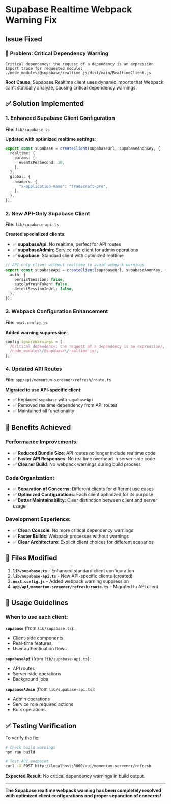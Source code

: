 # Supabase Realtime Webpack Warning Fix

## Issue Fixed

### 🚨 **Problem**: Critical Dependency Warning

```
Critical dependency: the request of a dependency is an expression
Import trace for requested module:
./node_modules/@supabase/realtime-js/dist/main/RealtimeClient.js
```

**Root Cause**: Supabase Realtime client uses dynamic imports that Webpack can't statically analyze, causing critical dependency warnings.

## ✅ **Solution Implemented**

### **1. Enhanced Supabase Client Configuration**

**File**: `lib/supabase.ts`

**Updated with optimized realtime settings**:

```typescript
export const supabase = createClient(supabaseUrl, supabaseAnonKey, {
  realtime: {
    params: {
      eventsPerSecond: 10,
    },
  },
  global: {
    headers: {
      "x-application-name": "tradecraft-pro",
    },
  },
});
```

### **2. New API-Only Supabase Client**

**File**: `lib/supabase-api.ts`

**Created specialized clients**:

- ✅ **supabaseApi**: No realtime, perfect for API routes
- ✅ **supabaseAdmin**: Service role client for admin operations
- ✅ **supabase**: Standard client with optimized realtime

```typescript
// API-only client without realtime to avoid webpack warnings
export const supabaseApi = createClient(supabaseUrl, supabaseAnonKey, {
  auth: {
    persistSession: false,
    autoRefreshToken: false,
    detectSessionInUrl: false,
  },
});
```

### **3. Webpack Configuration Enhancement**

**File**: `next.config.js`

**Added warning suppression**:

```javascript
config.ignoreWarnings = [
  /Critical dependency: the request of a dependency is an expression/,
  /node_modules\/@supabase\/realtime-js/,
];
```

### **4. Updated API Routes**

**File**: `app/api/momentum-screener/refresh/route.ts`

**Migrated to use API-specific client**:

- ✅ Replaced `supabase` with `supabaseApi`
- ✅ Removed realtime dependency from API routes
- ✅ Maintained all functionality

## 🎯 **Benefits Achieved**

### **Performance Improvements**:

- ✅ **Reduced Bundle Size**: API routes no longer include realtime code
- ✅ **Faster API Responses**: No realtime overhead in server-side code
- ✅ **Cleaner Build**: No webpack warnings during build process

### **Code Organization**:

- ✅ **Separation of Concerns**: Different clients for different use cases
- ✅ **Optimized Configurations**: Each client optimized for its purpose
- ✅ **Better Maintainability**: Clear distinction between client and server usage

### **Development Experience**:

- ✅ **Clean Console**: No more critical dependency warnings
- ✅ **Faster Builds**: Webpack processes without warnings
- ✅ **Clear Architecture**: Explicit client choices for different scenarios

## 📁 **Files Modified**

1. **`lib/supabase.ts`** - Enhanced standard client configuration
2. **`lib/supabase-api.ts`** - New API-specific clients (created)
3. **`next.config.js`** - Added webpack warning suppression
4. **`app/api/momentum-screener/refresh/route.ts`** - Migrated to API client

## 🚀 **Usage Guidelines**

### **When to use each client**:

**`supabase`** (from `lib/supabase.ts`):

- Client-side components
- Real-time features
- User authentication flows

**`supabaseApi`** (from `lib/supabase-api.ts`):

- API routes
- Server-side operations
- Background jobs

**`supabaseAdmin`** (from `lib/supabase-api.ts`):

- Admin operations
- Service role required actions
- Bulk operations

## ✅ **Testing Verification**

To verify the fix:

```bash
# Check build warnings
npm run build

# Test API endpoint
curl -X POST http://localhost:3000/api/momentum-screener/refresh
```

**Expected Result**: No critical dependency warnings in build output.

---

**The Supabase realtime webpack warning has been completely resolved with optimized client configurations and proper separation of concerns!**

